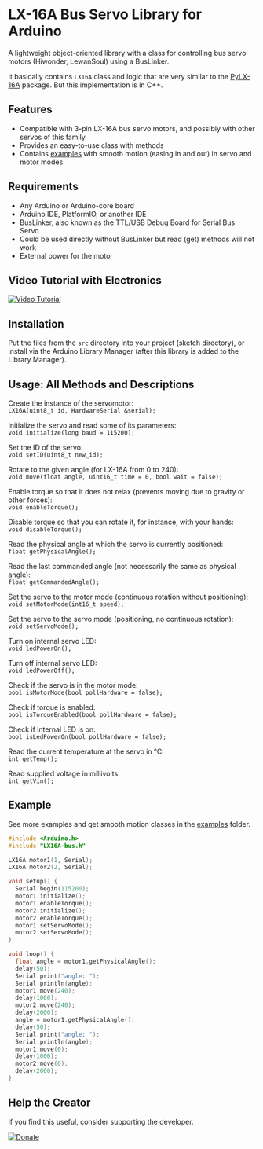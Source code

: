 # LX-16A Bus Servo Library for Arduino

A lightweight object-oriented library with a class for controlling bus servo motors (Hiwonder, LewanSoul) using a BusLinker.

It basically contains `LX16A` class and logic that are very similar to the [PyLX-16A](https://github.com/ethanlipson/PyLX-16A) package. But this implementation is in C++.

## Features

- Compatible with 3-pin LX-16A bus servo motors, and possibly with other servos of this family  
- Provides an easy-to-use class with methods  
- Contains [examples](/examples/) with smooth motion (easing in and out) in servo and motor modes

## Requirements

- Any Arduino or Arduino-core board  
- Arduino IDE, PlatformIO, or another IDE  
- BusLinker, also known as the TTL/USB Debug Board for Serial Bus Servo
- Could be used directly without BusLinker but read (get) methods will not work
- External power for the motor

## Video Tutorial with Electronics

[![Video Tutorial](https://img.youtube.com/vi/hftOepSBWFY/mqdefault.jpg)](https://www.youtube.com/watch?v=hftOepSBWFY)

## Installation

Put the files from the `src` directory into your project (sketch directory), or install via the Arduino Library Manager (after this library is added to the Library Manager).

## Usage: All Methods and Descriptions

Create the instance of the servomotor:  
`LX16A(uint8_t id, HardwareSerial &serial);`

Initialize the servo and read some of its parameters:  
`void initialize(long baud = 115200);`

Set the ID of the servo:  
`void setID(uint8_t new_id);`

Rotate to the given angle (for LX-16A from 0 to 240):  
`void move(float angle, uint16_t time = 0, bool wait = false);`

Enable torque so that it does not relax (prevents moving due to gravity or other forces):  
`void enableTorque();`

Disable torque so that you can rotate it, for instance, with your hands:  
`void disableTorque();`

Read the physical angle at which the servo is currently positioned:  
`float getPhysicalAngle();`

Read the last commanded angle (not necessarily the same as physical angle):  
`float getCommandedAngle();`

Set the servo to the motor mode (continuous rotation without positioning):  
`void setMotorMode(int16_t speed);`

Set the servo to the servo mode (positioning, no continuous rotation):  
`void setServoMode();`

Turn on internal servo LED:  
`void ledPowerOn();`

Turn off internal servo LED:  
`void ledPowerOff();`

Check if the servo is in the motor mode:  
`bool isMotorMode(bool pollHardware = false);`

Check if torque is enabled:  
`bool isTorqueEnabled(bool pollHardware = false);`

Check if internal LED is on:  
`bool isLedPowerOn(bool pollHardware = false);`

Read the current temperature at the servo in °C:  
`int getTemp();`

Read supplied voltage in millivolts:  
`int getVin();`

## Example

See more examples and get smooth motion classes in the [examples](/examples/) folder.

```cpp
#include <Arduino.h>
#include "LX16A-bus.h"

LX16A motor1(1, Serial);
LX16A motor2(2, Serial);

void setup() {
  Serial.begin(115200);
  motor1.initialize();
  motor1.enableTorque();
  motor2.initialize();
  motor2.enableTorque();
  motor1.setServoMode();
  motor2.setServoMode();
}

void loop() {
  float angle = motor1.getPhysicalAngle();
  delay(50);
  Serial.print("angle: ");
  Serial.println(angle);
  motor1.move(240);
  delay(1000);
  motor2.move(240);
  delay(2000);
  angle = motor1.getPhysicalAngle();
  delay(50);
  Serial.print("angle: ");
  Serial.println(angle);
  motor1.move(0);
  delay(1000);
  motor2.move(0);
  delay(2000);
}
```

## Help the Creator

If you find this useful, consider supporting the developer.

[![Donate](https://exoimages.pages.dev/buttons/donate-ora.svg)](https://www.gofundme.com/f/keep-my-science-journey-alive-with-support)